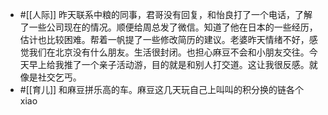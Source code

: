 - #[[人际]] 昨天联系中粮的同事，君哥没有回复，和怡良打了一个电话，了解了一些公司现在的情况。顺便给周总发了微信。知道了他在日本的一些经历，估计也比较困难。帮着一帆提了一些修改简历的建议。老婆昨天情绪不好，感觉我们在北京没有什么朋友。生活很封闭。也担心麻豆不会和小朋友交往。今天早上给我推了一个亲子活动游，目的就是和别人打交道。这让我很反感。就像是社交乞丐。
- #[[育儿]] 和麻豆拼乐高的车。麻豆这几天玩自己上叫叫的积分换的链各个xiao

